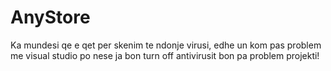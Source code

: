 # AnyStore
Ka mundesi qe e qet per skenim te ndonje virusi, edhe un kom pas problem me visual studio po nese ja bon turn off antivirusit bon pa problem projekti! 
